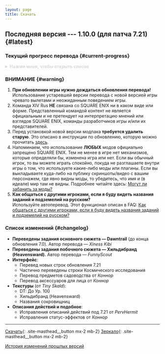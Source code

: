 ```yaml
---
layout: page
title: Скачать
---
```


## Последняя версия --- 1.10.0 (для патча 7.21) {#latest}

<!-- **ВНИМАНИЕ!**\
Модификация временно недоступна для скачивания, пока мы не обновим её для новой версии игры **7.21**. -->
<!-- Так как это новое дополнение, ждать обновление перевода придётся **сильно дольше, чем обычно**.\
**Удалите текущую версию русификатора.**\
Более подробно см. объявления касательно Dawntrail: [XIV Rus и остальные моды в Dawntrail]({{ '/announcements/dawntrail' | relative_url }}) -->

### Текущий прогресс перевода {#current-progress}

<details style="color: #d8d8d8">
  <summary><b>Нажми меня, чтобы открыть список</b>
  </summary>

  * Значительная часть интерфейса
  * Основной сюжет:
    * **A Realm Reborn** --- полностью (патчи игры --- 2.0--2.58)
    * **Heavensward** --- полностью (патчи игры --- 3.0--3.58)
	  * **Stormblood** --- полностью (патчи игры --- 4.0--4.58)
	  * **Shadowbringers** --- полностью (патчи игры --- 5.0--5.58)
	  * **Endwalker** --- полностью (патчи игры --- 6.0--6.58)
    * **Dawntrail** --- до конца патча 7.0
  * Хроники новой эры:
    * **Кристальная башня** (*Crystal Tower*)
	  * **Тень Мхака** (*The Shadow of Mhach*)
	  * **Александр** (*Alexander*)
  * Задания классов и профессий:
    * **Арканист** (*Arcanist*) --- ур. 1--30
	  * **Призыватель** (*Summoner*) --- ур. 30--50
    * **Учёный** (*Scholar*) --- ур. 30--50
	  * **Гладиатор** / **Паладин** (*Gladiator* / *Paladin*) --- ур. 1--50
    * **Борец** / **Монах** (*Pugilist* / *Monk*) --- ур. 1--60
	  * **Мародёр** / **Воин** (*Marauder* / *Warrior*) --- ур. 1--50
    * **Копейщик** / **Драгун** (*Lancer* / *Dragoon*) --- ур. 1--50
    * **Лучник** / **Бард** (*Archer* / *Bard*) --- ур. 1--50
    * **Разбойник** / **Ниндзя** (*Rogue* / *Ninja*) --- ур. 1--50
    * **Оккультист** / **Чёрный маг** (*Thaumaturge* / *Black Mage*) --- ур. 1--50
    * **Элементалист** / **Белый маг** (*Conjurer* / *White Mage*) --- ур. 1--50
    * **Тёмный рыцарь** (*Dark Knight*) --- ур. 30--80
    * **Самурай** (*Samurai*) --- ур. 50--70
	  * **Красный маг** (*Red Mage*) --- ур. 50--70
	  * **Ганбрейкер** (*Gunbreaker*) --- ур. 70--80
	  * **Жнец** (*Reaper*) --- ур. 70--80
    * **Алхимик** (*Alchemist*) --- ур. 1--50
  * Ролевые задания:
    * **Shadowbringers**:
	    * Защитник (*Tank*)
	    * Боец (*Physical DPS*)
	    * Боевой маг (*Magical DPS*)
  * Побочный сюжет:
    * **Хильдибранд** (A Realm Reborn, Heavensward)
  * Некоторые побочные задания --- выборочно, больше приоритет на задания разблокировки контента (синие)
  * **Все текущие описания действий и навыков боевых классов/профессий (PvE и PvP)**, а также:
    * Большинство статус-эффектов
	  * Описания шкал профессий
  * **Все текущие описания действий и навыков ремесленников и собирателей**

  Также по возможности стараемся переводить задания грядущих и текущих сезонных событий, но не гарантируем. Обновление с переводом сезонного события выходит **после старта сезонного события**, поскольку нам нужно протестировать перевод перед его выпуском. Поэтому просьба при старте сезонного события просьба дожидаться обновления перевода под него. При отсутствии других крупных обновлений (например, игровой патч) это занимает 1--3 дня.

  > Если на текущее событие перевод не запланирован, об этом будет отдельно сообщено в новостях ВКонтакте и Discord. Если такого объявления нет, то перевод в работе.
</details>

### ВНИМАНИЕ {#warning}

1. **При обновлении игры нужно дождаться обновления перевода!**\
   Использование устаревшей версии перевода с новой версией игры чревато вылетами и неожиданным поведением игры.
2. Команда XIV Rus **НЕ** связана со SQUARE ENIX ни в каком виде или форме. Представленный командой контент не является официальным и не претендует на интерпретацию мнений или взглядов SQUARE ENIX, команды разработчиков игры и/или их представителей.
3. Перед установкой новой версии модпака **требуется удалить старую**. Это описано в инструкции по обновлению, которую можно прочитать [здесь](/guide/update).
4. Напоминаем, что использование **ЛЮБЫХ** модов официально запрещено SQUARE ENIX. Тем не менее в игре нет механизмов, которые определяли бы, изменена игра или нет. Если вы обычный игрок, то вы можете играть спокойно, покуда не разглашаете внутри игры о том, что используете какие-либо моды или плагины. Если вы выкладываете куда-либо на публику скриншоты/видео с вашим персонажем, где явно видны моды, то убедитесь, что имя и (в идеале) мир там не видны. Подробнее читайте здесь: [Могут ли забанить за моды?](/faq#q-is-using-mods-a-bannable-offense)
5. **Как общаться с другими игроками, если я буду видеть названия заданий и подземелий на русском?**\
   Используйте автоперевод. Этот функционал описан в FAQ: [Как общаться с другими игроками, если я буду видеть названия заданий и подземелий на русском?](/faq#q-how-to-speak-with-other-players)

### Список изменений {#changelog}

* **Переведены задания основного сюжета — Dawntrail** (до конца обновления 7.0). Автор перевода — _Xiness Kibi_
* **Переведены задания побочного сюжета — Хильдибранд (Heavensward).** Автор перевода — _FunnyScout_
* **Интерфейс**:
  * Перевед новых строк обновления 7.21
  * Частично переведены строки Космического исследования
  * Перевод предметов садоводства от _Коннор_
  * Перевод аксессуаров для лица от _Коннор_
* **Текстуры** (от _Tiny Skald_):
  * DT: До Ур. 100
  * Хильдибранд (Heavensward)
  * Названия сокровищниц
* **Описания действий и подобное**:
  * Исправления описаний действий под 7.21 от _PervHermit_
  * Исправления статус-эффектов от _Коннор_

---

<!-- Скачивание временно недоступно,\
ожидайте обновление модификации\
под новую версию игры **7.21**.\ -->
<!-- Так как это новое дополнение,\
ждать обновление перевода придётся\
**сильно дольше, чем обычно**.\
**Удалите текущую версию русификатора.**\
Более подробно см. объявления касательно Dawntrail:\
[XIV Rus и остальные моды в Dawntrail]({{ '/announcements/dawntrail' | relative_url }}) -->

[Скачать](https://github.com/xivrus/xiv_ru_weblate/releases/latest/download/release.pmp){: .site-masthead__button mx-2 mb-2}
[Зеркало](https://builds.xivrus.ru/releases/XIVRus-1.10.0-2025-04-26-23-21.pmp){: .site-masthead__button mx-2 mb-2}

[История изменений прошлых версий](/changelog)
